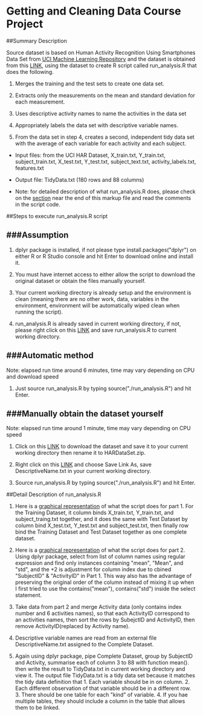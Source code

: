 Getting and Cleaning Data Course Project
========================================
##Summary Description

Source dataset is based on Human Activity Recognition Using Smartphones Data Set from [UCI Machine Learning Repository](http://archive.ics.uci.edu/ml/datasets/Human+Activity+Recognition+Using+Smartphones) and the dataset is obtained from this [LINK](https://d396qusza40orc.cloudfront.net/getdata%2Fprojectfiles%2FUCI%20HAR%20Dataset.zip), using the dataset to create R script called run_analysis.R that does the following. 

1. Merges the training and the test sets to create one data set.

2. Extracts only the measurements on the mean and standard deviation for each measurement. 

3. Uses descriptive activity names to name the activities in the data set

4. Appropriately labels the data set with descriptive variable names. 

5. From the data set in step 4, creates a second, independent tidy data set with the average of each variable for each activity and each subject.

* Input files: from the UCI HAR Dataset, X_train.txt, Y_train.txt, subject_train.txt, X_test.txt, Y_test.txt, subject_text.txt, activity_labels.txt, features.txt

* Output file: TidyData.txt (180 rows and 88 columns)

* Note: for detailed description of what run_analysis.R does, please check on the [section](https://github.com/courseramchen2k2/GetDataProject#detail-description-of-run_analysisr) near the end of this markup file and read the comments in the script code.


##Steps to execute run_analysis.R script

###Assumption
-------------
1. dplyr package is installed, if not please type install.packages("dplyr") on either R or R Studio console and hit Enter to download online and install it.

2. You must have internet access to either allow the script to download the original dataset or obtain the files manually yourself.

3. Your current working directory is already setup and the environment is clean (meaning there are no other work, data, variables in the environment, environment will be automatically wiped clean when running the script).

4. run_analysis.R is already saved in current working directory, if not, please right click on this [LINK](https://raw.githubusercontent.com/courseramchen2k2/GetDataProject/master/run_analysis.R) and save run_analysis.R to current working directory.

###Automatic method
-------------------
Note: elapsed run time around 6 minutes, time may vary depending on CPU and download speed

1. Just source run_analysis.R by typing source("./run_analysis.R") and hit Enter.


###Manually obtain the dataset yourself
---------------------------------------
Note: elapsed run time around 1 minute, time may vary depending on CPU speed

1. Click on this [LINK](https://d396qusza40orc.cloudfront.net/getdata%2Fprojectfiles%2FUCI%20HAR%20Dataset.zip) to download the dataset and save it to your current working directory then rename it to HARDataSet.zip.

2. Right click on this [LINK](https://raw.githubusercontent.com/courseramchen2k2/GetDataProject/master/DescriptiveName.txt) and choose Save Link As, save DescriptiveName.txt in your current working directory.

3. Source run_analysis.R by typing source("./run_analysis.R") and hit Enter.


##Detail Description of run_analysis.R
1. Here is a [graphical representation](https://github.com/courseramchen2k2/GetDataProject/blob/master/GraphicalExplainationStep1.jpg) of what the script does for part 1. For the Training Dataset, it column binds X_train.txt, Y_train.txt, and subject_traing.txt together, and it does the same with Test Dataset by column bind X_test.txt, Y_test.txt and subject_test.txt, then finally row bind the Training Dataset and Test Dataset together as one complete dataset.

2. Here is a [graphical representation](https://github.com/courseramchen2k2/GetDataProject/blob/master/GraphicalExplainationStep2.jpg) of what the script does for part 2. Using dplyr package, select from list of column names using regular expression and find only instances containing "mean", "Mean", and "std", and the +2 is adjustment for column index due to cbined "SubjectID" & "ActivityID" in Part 1. This way also has the advantage of preserving the original order of the column instead of mixing it up when I first tried to use the contains("mean"), contains("std") inside the select statement. 

3. Take data from part 2 and merge Activity data (only contains index number and 6 activities names), so that each ActivityID correspond to an activities names, then sort the rows by SubejctID and ActivityID, then remove ActivityID(replaced by Activity name).

4. Descriptive variable names are read from an external file DescriptiveName.txt assigned to the Complete Dataset.

5. Again using dplyr package, pipe Complete Dataset, group by SubjectID and Activity, summarise each of column 3 to 88 with function mean(). then write the result to TidyData.txt in current working directory and view it.  The output file TidyData.txt is a tidy data set because it matches the tidy data definition that 1. Each variable should be in on column.  2. Each different observation of that variable should be in a different row. 3. There should be one table for each "kind" of variable. 4. If you hae multiple tables, they should include a column in the table that allows them to be linked.